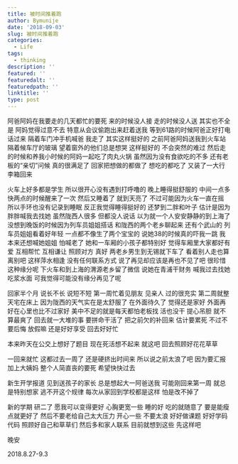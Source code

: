 ```yaml
---
title: 被时间推着跑
author: Bymunije
date: '2018-09-03'
slug: 被时间推着跑
categories:
  - Life
tags:
  - thinking
description: ''
featured: ''
featuredalt: ''
featuredpath: ''
linktitle: ''
type: post
---
```

阿爸阿妈在我要走的几天都忙的要死   来的时候没人接  走的时候没人送  其实也不全是 阿妈觉得过意不去  特意从会议偷跑出来赶着送我  等到61路的时候阿爸正好打电话过来  隔着车门冲手机喊爸 我走了  其实这样挺好的  之前阿爸阿妈送我到火车站  隔着候车厅的玻璃  望着窗外的他们总是想哭  这样挺好的 不会突然的难过 然后走的时候和养我小时候的阿妈一起吃了肉丸火锅  虽然因为没有食欲吃的不多 还有老板的“亲切”问候  真的很满足了  回家把想做的都做了  想吃的都吃了  又装了一大行李箱回来  

火车上好多都是学生  所以很开心没有遇到打呼噜的  晚上睡得挺舒服的  中间一点多快两点的时候醒来了一次  然后又睡着了  就到天亮了  不过可能因为火车一直在摇  所以手环也没有记录到睡眠  反正我觉得睡得挺好的  还梦到二胖和叶子  估计是因为胖胖喊我去找她  虽然陇西人很多  但都没人说话  以为就一个人安安静静的到上海了  没想到晚饭的时候因为列车员姐姐搭话  和陇西的两个老乡聊起来  还有个武山的  列车员姐姐看着好年轻  一点都不像生了两个宝宝的  说她38的时候真的吓我一跳  我本来还想喊她姐姐  怕喊老了  她和一车厢的小孩子都特别好  觉得车厢里大家都好有爱  互相帮忙  互相谦让  照顾对方  真好  两老乡男生到无锡就下车了  看着别人走也算离别吧  这样萍水相逢  没有任何联系方式  说了再见却应该是再也不见了吧  很珍惜这种缘分呢 下火车和到上海的渭源老乡留了微信  说她在青浦干财务  喊我过去找她吃浆水面  可我觉得可能没有缘分再见了呢

回家半个月  说长不长  说短不短  第一周忙着见朋友  见亲人  过的很充实  第二周就整天宅在床上  因为陇西的天气实在是太舒服了  在外面待久了  觉得还是家好  外面再好在心里也比不过家好  美中不足的就是每天都怕老板找  活也没干  提心吊胆  就不算最爽了   回去就一大堆的事  要拼命干活了  把之前欠的补回来  估计要累死  不过不要后悔  放假嘛  还是好好享受  回去好好忙

本来昨天在公交上想好了题目  现在死活想不起来  就这吧  回去照顾好花花草草

一回来就忙  这都过去一周了  还是硬挤出时间来  所以说之前太浪了吧  因为要汇报加上大姨妈  整个人简直丧的要死  希望快快过去

新生开学报道  见到送孩子的家长 总是想起大一阿爸送我  可能刚回来第一周  就总是特别想家  逃不开这个规律  每次从家回到学校都是这样  怕是改不掉了 

新的学期 研二了  愿我可以变得更好  心胸更宽一些  睡的好  吃的就随意了 要是能瘦点就更好了  然后不要老给自己太大压力  开心一些  不要太浪  好好做课题  好好学码代码  照顾好自己和草草们  然后多和家人联系 目前就想到这些  先这样吧

晚安

2018.8.27-9.3